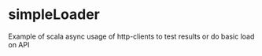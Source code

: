 # simpleLoader
Example of scala async usage of http-clients to test results or do basic load on API 
